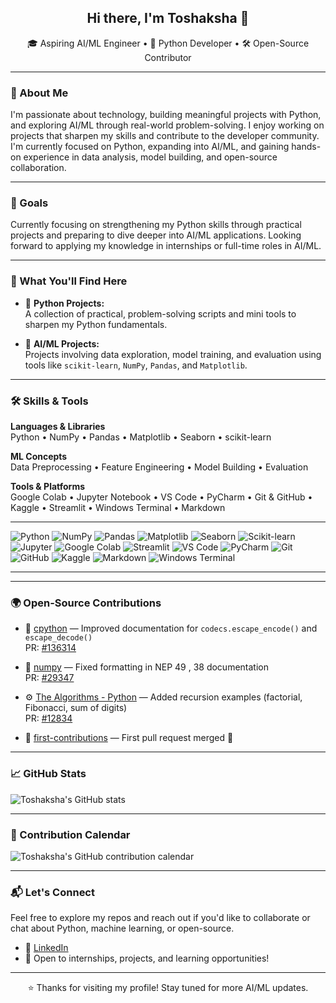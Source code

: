 <h2 align="center">Hi there, I'm Toshaksha 👋</h2>

<p align="center">
  🎓 Aspiring AI/ML Engineer • 🐍 Python Developer • 🛠️ Open-Source Contributor
</p>

---

### 🧠 About Me

I'm passionate about technology, building meaningful projects with Python, and exploring AI/ML through real-world problem-solving. I enjoy working on projects that sharpen my skills and contribute to the developer community. I'm currently focused on Python, expanding into AI/ML, and gaining hands-on experience in data analysis, model building, and open-source collaboration.

---

### 🎯 Goals

Currently focusing on strengthening my Python skills through practical projects and preparing to dive deeper into AI/ML applications. Looking forward to applying my knowledge in internships or full-time roles in AI/ML.

---

### 🧰 What You'll Find Here

- 🐍 **Python Projects:**  
  A collection of practical, problem-solving scripts and mini tools to sharpen my Python fundamentals.

- 🤖 **AI/ML Projects:**  
  Projects involving data exploration, model training, and evaluation using tools like `scikit-learn`, `NumPy`, `Pandas`, and `Matplotlib`.

---

### 🛠️ Skills & Tools

**Languages & Libraries**  
Python • NumPy • Pandas • Matplotlib • Seaborn • scikit-learn

**ML Concepts**  
Data Preprocessing • Feature Engineering • Model Building • Evaluation 

**Tools & Platforms**  
Google Colab • Jupyter Notebook • VS Code • PyCharm • Git & GitHub • Kaggle • Streamlit • Windows Terminal • Markdown

---

<p align="left">
  <img src="https://img.shields.io/badge/Python-3776AB.svg?&style=for-the-badge&logo=python&logoColor=white" alt="Python"/>
  <img src="https://img.shields.io/badge/Numpy-777BB4.svg?&style=for-the-badge&logo=numpy&logoColor=white" alt="NumPy"/>
  <img src="https://img.shields.io/badge/Pandas-2C2D72.svg?&style=for-the-badge&logo=pandas&logoColor=white" alt="Pandas"/>
  <img src="https://img.shields.io/badge/Matplotlib-11557C.svg?&style=for-the-badge&logo=matplotlib&logoColor=white" alt="Matplotlib"/>
  <img src="https://img.shields.io/badge/Seaborn-9A8BA5?style=for-the-badge" alt="Seaborn"/>
  <img src="https://img.shields.io/badge/scikit_learn-F7931E?style=for-the-badge&logo=scikit-learn&logoColor=white" alt="Scikit-learn"/>
  <img src="https://img.shields.io/badge/Jupyter-F37626.svg?&style=for-the-badge&logo=Jupyter&logoColor=white" alt="Jupyter"/>
  <img src="https://img.shields.io/badge/Colab-F9AB00?style=for-the-badge&logo=googlecolab&color=525252" alt="Google Colab"/>
  <img src="https://img.shields.io/badge/Streamlit-FF4B4B?style=for-the-badge&logo=Streamlit&logoColor=white" alt="Streamlit"/>
  <img src="https://img.shields.io/badge/VSCode-0078D4?style=for-the-badge&logo=visual%20studio%20code&logoColor=white" alt="VS Code"/>
  <img src="https://img.shields.io/badge/PyCharm-000000.svg?&style=for-the-badge&logo=PyCharm&logoColor=white" alt="PyCharm"/>
  <img src="https://img.shields.io/badge/Git-F05032?style=for-the-badge&logo=git&logoColor=white" alt="Git"/>
  <img src="https://img.shields.io/badge/GitHub-100000?style=for-the-badge&logo=github&logoColor=white" alt="GitHub"/>
  <img src="https://img.shields.io/badge/Kaggle-20BEFF?style=for-the-badge&logo=Kaggle&logoColor=white" alt="Kaggle"/>
  <img src="https://img.shields.io/badge/Markdown-000000?style=for-the-badge&logo=markdown&logoColor=white" alt="Markdown"/>
  <img src="https://img.shields.io/badge/Windows%20Terminal-4D4D4D?style=for-the-badge&logo=windows%20terminal&logoColor=white" alt="Windows Terminal"/>
</p>


---

<!--
### 🚀 Notable Projects

- [Project Name](repo-link) — Short description of what makes it stand out or what skills it showcases.
- [Project Name](repo-link) — Short description.
-->

---

### 🌍 Open-Source Contributions

- 🐍 [cpython](https://github.com/python/cpython) — Improved documentation for `codecs.escape_encode()` and `escape_decode()`  
  PR: [#136314](https://github.com/python/cpython/pull/136314)

- 🔢 [numpy](https://github.com/numpy/numpy) — Fixed formatting in NEP 49 , 38 documentation  
  PR: [#29347](https://github.com/numpy/numpy/pull/29347)

- ⚙️ [The Algorithms - Python](https://github.com/TheAlgorithms/Python) — Added recursion examples (factorial, Fibonacci, sum of digits)  
  PR: [#12834](https://github.com/TheAlgorithms/Python/pull/12834)

- 🌱 [first-contributions](https://github.com/firstcontributions/first-contributions) — First pull request merged 🎉


---

### 📈 GitHub Stats

![Toshaksha's GitHub stats](https://github-readme-stats.vercel.app/api?username=toshaksha&show_icons=true&theme=radical&include_all_commits=true&count_private=true)

---

### 📅 Contribution Calendar

![Toshaksha's GitHub contribution calendar](https://github-readme-activity-graph.vercel.app/graph?username=toshaksha&theme=github)

---

### 📬 Let's Connect

Feel free to explore my repos and reach out if you'd like to collaborate or chat about Python, machine learning, or open-source.

- 💼 [LinkedIn](https://www.linkedin.com/in/toshaksha/)   
- 📨 Open to internships, projects, and learning opportunities!

---

<p align="center">⭐️ Thanks for visiting my profile! Stay tuned for more AI/ML updates.</p>

